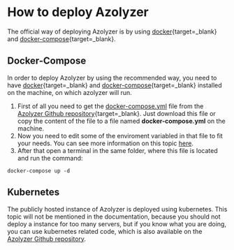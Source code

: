 # How to deploy Azolyzer
The official way of deploying Azolyzer is by using [docker](https://www.docker.com/){target=_blank} and [docker-compose](https://docs.docker.com/compose/){target=_blank}. 
## Docker-Compose
In order to deploy Azolyzer by using the recommended way, you need to have [docker](https://www.docker.com/){target=_blank} and [docker-compose](https://docs.docker.com/compose/){target=_blank} installed on the machine, on which azolyzer will run.  
1) First of all you need to get the [docker-compose.yml](https://github.com/Azorimor/azolyzer/blob/develop/docker-compose.yml) file from the [Azolyzer Github repository](https://github.com/Azorimor/azolyzer){target=_blank}. Just download this file or copy the content of the file to a file named **docker-compose.yml** on the machine.  
2) Now you need to edit some of the enviroment variabled in that file to fit your needs. You can see more information on this topic [here](environment.md).  
3) After that open a terminal in the same folder, where this file is located and run the command:
```
docker-compose up -d
```

## Kubernetes
The publicly hosted instance of Azolyzer is deployed using kubernetes. This topic will not be mentioned in the documentation, because you should not deploy a instance for too many servers, but if you know what you are doing, you can use kubernetes related code, which is also available on the [Azolyzer Github repository](https://github.com/Azorimor/azolyzer).